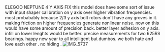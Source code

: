 ELEGOO NEPTUNE 4 Y AXIS FIX
this model does have some sort of issue with input shaper calibration on y axis over higher vibration frequencies.
most probabably because 2/3 y axis bolt rotors don't have any groves in it. making friction on higher frequencies generate nonlinear noise.
now on this would have some amount of precision back.
better layer adhesion on y axis. infill on lower lenghts would be better.
precise measurements for two 625RS bearings.
happy new year to all intelligent but dumbos. we both hate and love each other . no hiding . 
![IMG_5737](https://github.com/anishsheikh/3d-models/assets/38411333/b90bcb7b-09ad-41f0-bcff-b878bae9df51)
